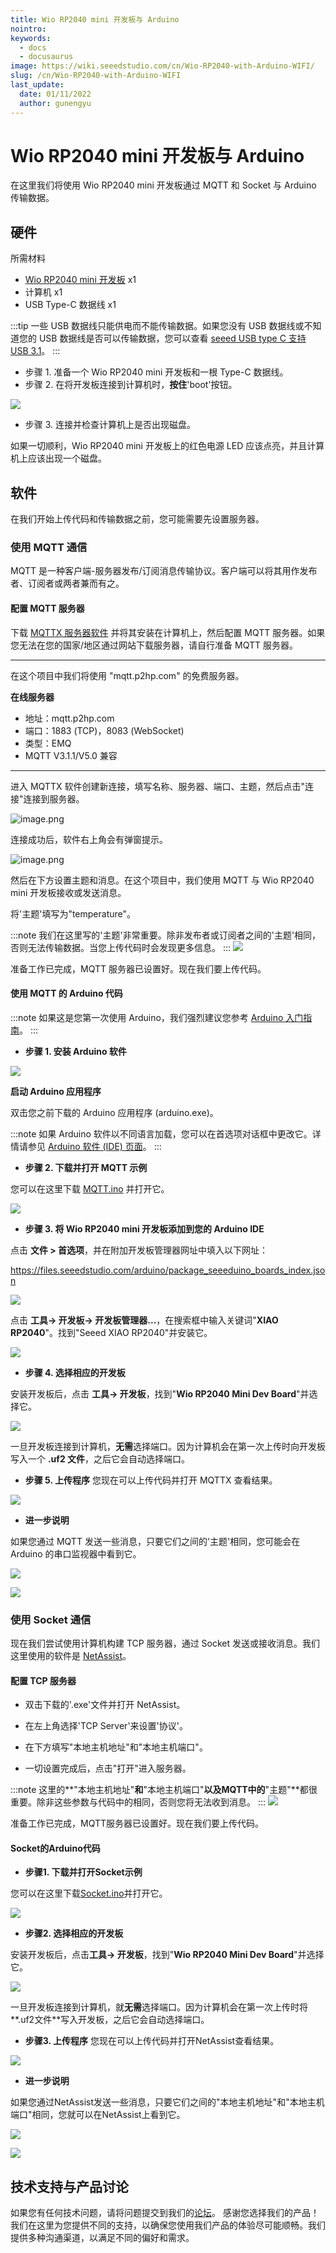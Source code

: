```yaml
---
title: Wio RP2040 mini 开发板与 Arduino
nointro:
keywords:
  - docs
  - docusaurus
image: https://wiki.seeedstudio.com/cn/Wio-RP2040-with-Arduino-WIFI/
slug: /cn/Wio-RP2040-with-Arduino-WIFI
last_update:
  date: 01/11/2022
  author: gunengyu
---
```

# **Wio RP2040 mini 开发板与 Arduino**

在这里我们将使用 Wio RP2040 mini 开发板通过 MQTT 和 Socket 与 Arduino 传输数据。


## **硬件**

所需材料

- [Wio RP2040 mini 开发板](https://www.seeedstudio.com/Wio-RP2040-mini-Dev-Board-p-4933.html) x1
- 计算机 x1
- USB Type-C 数据线 x1

:::tip
    一些 USB 数据线只能供电而不能传输数据。如果您没有 USB 数据线或不知道您的 USB 数据线是否可以传输数据，您可以查看 [seeed USB type C 支持 USB 3.1](https://www.seeedstudio.com/USB-3-1-Type-C-to-A-Cable-1-Meter-3-1A-p-4085.html)。
:::
- 步骤 1. 准备一个 Wio RP2040 mini 开发板和一根 Type-C 数据线。
- 步骤 2. 在将开发板连接到计算机时，**按住**'boot'按钮。

![](https://files.seeedstudio.com/wiki/Wio_RP2040_mini_Dev_Board-Onboard_Wifi/board_5.png)


- 步骤 3. 连接并检查计算机上是否出现磁盘。

如果一切顺利，Wio RP2040 mini 开发板上的红色电源 LED 应该点亮，并且计算机上应该出现一个磁盘。


## **软件**

在我们开始上传代码和传输数据之前，您可能需要先设置服务器。

### **使用 MQTT 通信**

MQTT 是一种客户端-服务器发布/订阅消息传输协议。客户端可以将其用作发布者、订阅者或两者兼而有之。

#### **配置 MQTT 服务器**

下载 [MQTTX 服务器软件](https://github.com/emqx/MQTTX/) 并将其安装在计算机上，然后配置 MQTT 服务器。如果您无法在您的国家/地区通过网站下载服务器，请自行准备 MQTT 服务器。

---

在这个项目中我们将使用 "mqtt.p2hp.com" 的免费服务器。

**在线服务器** 

- 地址：mqtt.p2hp.com
- 端口：1883 (TCP)，8083 (WebSocket)
- 类型：EMQ
- MQTT V3.1.1/V5.0 兼容

---

进入 MQTTX 软件创建新连接，填写名称、服务器、端口、主题，然后点击"连接"连接到服务器。

![image.png](https://files.seeedstudio.com/wiki/Wio_RP2040_mini_Dev_Board-Onboard_Wifi/demo_12.png)

连接成功后，软件右上角会有弹窗提示。

![image.png](https://files.seeedstudio.com/wiki/Wio_RP2040_mini_Dev_Board-Onboard_Wifi/demo_13.png)

然后在下方设置主题和消息。在这个项目中，我们使用 MQTT 与 Wio RP2040 mini 开发板接收或发送消息。

将'主题'填写为"temperature"。

:::note
    我们在这里写的'主题'非常重要。除非发布者或订阅者之间的'主题'相同，否则无法传输数据。当您上传代码时会发现更多信息。
:::
![](https://files.seeedstudio.com/wiki/Wio_RP2040_mini_Dev_Board-Onboard_Wifi/window5.png)

准备工作已完成，MQTT 服务器已设置好。现在我们要上传代码。

#### **使用 MQTT 的 Arduino 代码**

:::note
    如果这是您第一次使用 Arduino，我们强烈建议您参考 [Arduino 入门指南](https://wiki.seeedstudio.com/cn/Getting_Started_with_Arduino/)。
:::
- **步骤 1. 安装 Arduino 软件**

<p style={{}}><a href="https://www.arduino.cc/en/software" target="_blank"><img src="https://files.seeedstudio.com/wiki/XIAO-RP2040/img/Download_IDE.png" /></a></p>


**启动 Arduino 应用程序**

双击您之前下载的 Arduino 应用程序 (arduino.exe)。

:::note
    如果 Arduino 软件以不同语言加载，您可以在首选项对话框中更改它。详情请参见 [Arduino 软件 (IDE) 页面](https://www.arduino.cc/en/Guide/Environment#languages)。
:::
- **步骤 2. 下载并打开 MQTT 示例**

您可以在这里下载 [MQTT.ino](https://files.seeedstudio.com/wiki/Wio_RP2040_mini_Dev_Board-Onboard_Wifi/MQTT.ino) 并打开它。

![](https://files.seeedstudio.com/wiki/Wio_RP2040_mini_Dev_Board-Onboard_Wifi/window.png)

- **步骤 3. 将 Wio RP2040 mini 开发板添加到您的 Arduino IDE**

点击 **文件 > 首选项**，并在附加开发板管理器网址中填入以下网址：

https://files.seeedstudio.com/arduino/package_seeeduino_boards_index.json

![](https://files.seeedstudio.com/wiki/Wio_RP2040_mini_Dev_Board-Onboard_Wifi/window2.png)

点击 **工具-> 开发板-> 开发板管理器...**，在搜索框中输入关键词"**XIAO RP2040**"。找到"Seeed XIAO RP2040"并安装它。

![](https://files.seeedstudio.com/wiki/XIAO-RP2040/img/boardurl2.png)

- **步骤 4. 选择相应的开发板**

安装开发板后，点击 **工具-> 开发板**，找到"**Wio RP2040 Mini Dev Board**"并选择它。

![](https://files.seeedstudio.com/wiki/Wio_RP2040_mini_Dev_Board-Onboard_Wifi/window3.png)

一旦开发板连接到计算机，**无需**选择端口。因为计算机会在第一次上传时向开发板写入一个 **.uf2 文件**，之后它会自动选择端口。

- **步骤 5. 上传程序**
您现在可以上传代码并打开 MQTTX 查看结果。

![](https://files.seeedstudio.com/wiki/Wio_RP2040_mini_Dev_Board-Onboard_Wifi/window6.png)

- **进一步说明**

如果您通过 MQTT 发送一些消息，只要它们之间的'主题'相同，您可能会在 Arduino 的串口监视器中看到它。

![](https://files.seeedstudio.com/wiki/Wio_RP2040_mini_Dev_Board-Onboard_Wifi/window16.png)

![](https://files.seeedstudio.com/wiki/Wio_RP2040_mini_Dev_Board-Onboard_Wifi/window8.png)

### **使用 Socket 通信**

现在我们尝试使用计算机构建 TCP 服务器，通过 Socket 发送或接收消息。我们这里使用的软件是 [NetAssist](https://files.seeedstudio.com/wiki/Wio_RP2040_mini_Dev_Board-Onboard_Wifi/NetAssist.exe)。

#### **配置 TCP 服务器**

- 双击下载的'.exe'文件并打开 NetAssist。

- 在左上角选择'TCP Server'来设置'协议'。

- 在下方填写"本地主机地址"和"本地主机端口"。
 
- 一切设置完成后，点击"打开"进入服务器。

:::note
    这里的**"本地主机地址"**和**"本地主机端口"**以及MQTT中的**"主题"**都很重要。除非这些参数与代码中的相同，否则您将无法收到消息。
:::
![](https://files.seeedstudio.com/wiki/Wio_RP2040_mini_Dev_Board-Onboard_Wifi/window14.png)

准备工作已完成，MQTT服务器已设置好。现在我们要上传代码。

#### **Socket的Arduino代码**

- **步骤1. 下载并打开Socket示例**

您可以在这里下载[Socket.ino](https://files.seeedstudio.com/wiki/Wio_RP2040_mini_Dev_Board-Onboard_Wifi/Socket.ino)并打开它。

![](https://files.seeedstudio.com/wiki/Wio_RP2040_mini_Dev_Board-Onboard_Wifi/window10.png)

- **步骤2. 选择相应的开发板**

安装开发板后，点击**工具-> 开发板**，找到"**Wio RP2040 Mini Dev Board**"并选择它。

![](https://files.seeedstudio.com/wiki/Wio_RP2040_mini_Dev_Board-Onboard_Wifi/window3.png)

一旦开发板连接到计算机，就**无需**选择端口。因为计算机会在第一次上传时将**.uf2文件**写入开发板，之后它会自动选择端口。
       
- **步骤3. 上传程序**
您现在可以上传代码并打开NetAssist查看结果。

![](https://files.seeedstudio.com/wiki/Wio_RP2040_mini_Dev_Board-Onboard_Wifi/window13.png)

- **进一步说明**

如果您通过NetAssist发送一些消息，只要它们之间的"本地主机地址"和"本地主机端口"相同，您就可以在NetAssist上看到它。

![](https://files.seeedstudio.com/wiki/Wio_RP2040_mini_Dev_Board-Onboard_Wifi/window15.png)

![](https://files.seeedstudio.com/wiki/Wio_RP2040_mini_Dev_Board-Onboard_Wifi/window11.png)

## 技术支持与产品讨论
如果您有任何技术问题，请将问题提交到我们的[论坛](http://forum.seeedstudio.com/)。
感谢您选择我们的产品！我们在这里为您提供不同的支持，以确保您使用我们产品的体验尽可能顺畅。我们提供多种沟通渠道，以满足不同的偏好和需求。

<div class="button_tech_support_container">
<a href="https://forum.seeedstudio.com/" class="button_forum"></a> 
<a href="https://www.seeedstudio.com/contacts" class="button_email"></a>
</div>

<div class="button_tech_support_container">
<a href="https://discord.gg/eWkprNDMU7" class="button_discord"></a> 
<a href="https://github.com/Seeed-Studio/wiki-documents/discussions/69" class="button_discussion"></a>
</div>